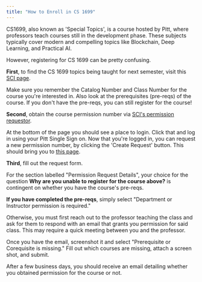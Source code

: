 ```yaml
---
title: "How to Enroll in CS 1699"
---
```


CS1699, also known as 'Special Topics', is a course hosted by Pitt, where professors teach courses still in the development phase. These subjects typically cover modern and compelling topics like Blockchain, Deep Learning, and Practical AI.

However, registering for CS 1699 can be pretty confusing.

**First**, to find the CS 1699 topics being taught for next semester, visit this [SCI page](https://courses.sci.pitt.edu/courses/view/CS-1699).

Make sure you remember the Catalog Number and Class Number for the course you're interested in. Also look at the prerequisites (pre-reqs) of the course. If you don't have the pre-reqs, you can still register for the course!

**Second**, obtain the course permission number via [SCI's permission requestor](https://courses.sci.pitt.edu/permission).

At the bottom of the page you should see a place to login. Click that and log in using your Pitt Single Sign on. Now that you're logged in, you can request a new permission number, by clicking the 'Create Request' button. This should bring you to [this page](https://courses.sci.pitt.edu/permission/add).

**Third**, fill out the request form.

For the section labelled "Permission Request Details", your choice for the question **Why are you unable to register for the course above?** is contingent on whether you have the course's pre-reqs.

**If you have completed the pre-reqs**, simply select "Department or Instructor permission is required."

Otherwise, you must first reach out to the professor teaching the class and ask for them to respond with an email that grants you permission for said class. This may require a quick meeting between you and the professor.

Once you have the email, screenshot it and select "Prerequisite or Corequisite is missing."
Fill out which courses are missing, attach a screen shot, and submit.

After a few business days, you should receive an email detailing whether you obtained permission for the course or not.

